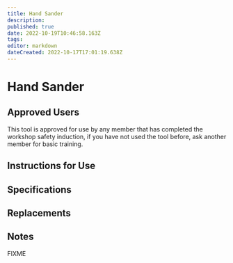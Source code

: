 ```yaml
---
title: Hand Sander
description: 
published: true
date: 2022-10-19T10:46:58.163Z
tags: 
editor: markdown
dateCreated: 2022-10-17T17:01:19.638Z
---
```


# Hand Sander

## Approved Users

This tool is approved for use by any member that has completed the workshop safety induction, if you have not used the tool before, ask another member for basic training.

## Instructions for Use

## Specifications

## Replacements

## Notes

FIXME
